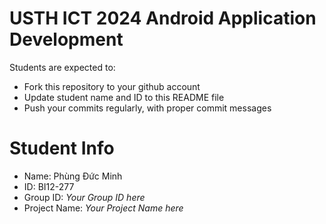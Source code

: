 USTH ICT 2024 Android Application Development
=====================================================

Students are expected to:

* Fork this repository to your github account
* Update student name and ID to this README file
* Push your commits regularly, with proper commit messages

Student Info
=======================

* Name: Phùng Đức Minh  
* ID: BI12-277  
* Group ID: *Your Group ID here*
* Project Name: *Your Project Name here*
